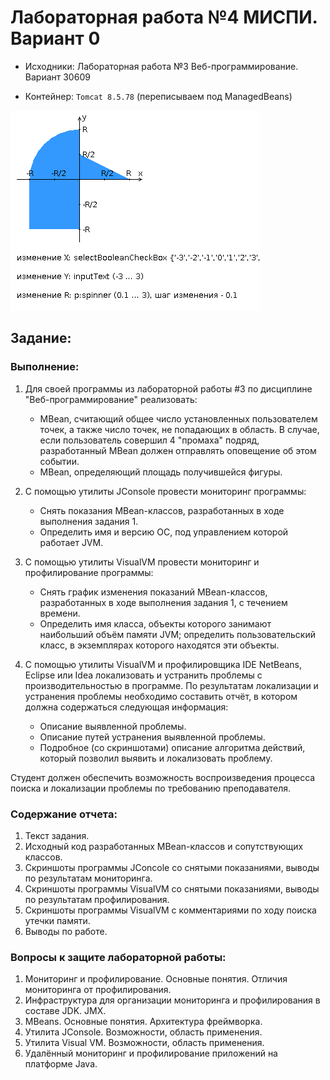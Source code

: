 # Лабораторная работа №4 МИСПИ. Вариант 0

* Исходники: Лабораторная работа №3 Веб-программирование. Вариант 30609
 
* Контейнер: `Tomcat 8.5.78` (переписываем под ManagedBeans)

![Image](./areas.png)


## Задание:

### Выполнение: 

1. Для своей программы из лабораторной работы #3 по дисциплине "Веб-программирование" реализовать:
   * MBean, считающий общее число установленных пользователем точек, а также число точек, не попадающих в область. В случае, если пользователь совершил 4 "промаха" подряд, разработанный MBean должен отправлять оповещение об этом событии.
   * MBean, определяющий площадь получившейся фигуры.


2. С помощью утилиты JConsole провести мониторинг программы:
   * Снять показания MBean-классов, разработанных в ходе выполнения задания 1.
   * Определить имя и версию ОС, под управлением которой работает JVM.


3. С помощью утилиты VisualVM провести мониторинг и профилирование программы:
   * Снять график изменения показаний MBean-классов, разработанных в ходе выполнения задания 1, с течением времени.
   * Определить имя класса, объекты которого занимают наибольший объём памяти JVM; определить пользовательский класс, в экземплярах которого находятся эти объекты.


4. С помощью утилиты VisualVM и профилировщика IDE NetBeans, Eclipse или Idea локализовать и устранить проблемы с производительностью в программе. По результатам локализации и устранения проблемы необходимо составить отчёт, в котором должна содержаться следующая информация:
   * Описание выявленной проблемы.
   * Описание путей устранения выявленной проблемы.
   * Подробное (со скриншотами) описание алгоритма действий, который позволил выявить и локализовать проблему.


Студент должен обеспечить возможность воспроизведения процесса поиска и локализации проблемы по требованию преподавателя.

### Содержание отчета:

1.    Текст задания.
1.    Исходный код разработанных MBean-классов и сопутствующих классов.
1.    Скриншоты программы JConcole со снятыми показаниями, выводы по результатам мониторинга.
1.    Скриншоты программы VisualVM со снятыми показаниями, выводы по результатам профилирования.
1.    Скриншоты программы VisualVM с комментариями по ходу поиска утечки памяти.
1.    Выводы по работе.

### Вопросы к защите лабораторной работы:
1.    Мониторинг и профилирование. Основные понятия. Отличия мониторинга от профилирования.
1.    Инфраструктура для организации мониторинга и профилирования в составе JDK. JMX.
1.    MBeans. Основные понятия. Архитектура фреймворка.
1.    Утилита JConsole. Возможности, область применения.
1.    Утилита Visual VM. Возможности, область применения.
1.    Удалённый мониторинг и профилирование приложений на платформе Java.

